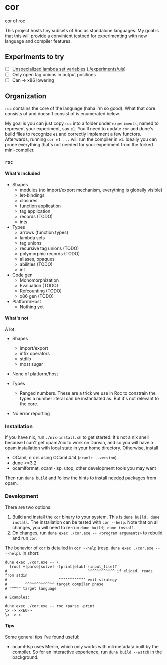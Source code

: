 # cor

cor of roc

This project hosts tiny subsets of Roc as standalone languages. My goal is that
this will provide a convinient testbed for experimenting with new language and
compiler features.

## Experiments to try

- [ ] [Unspecialized lambda set variables](https://www.notion.so/rwx/Non-linear-monomorphization-0b26991a028949a285ca77a8ffcff3c5#1930c4eadf08465f9c7b96469f11f664) ([./experiments/uls](./experiments/uls))
- [ ] Only open tag unions in output positions
- [ ] Can -> x86 lowering

## Organization

`roc` contains the core of the language (haha i'm so good). What that core
consists of and doesn't consist of is enumerated below.

My goal is you can just copy `roc` into a folder under `experiments`, named
to represent your experiment, say `e1`. You'll need to update `cor` and dune's
build files to recognize `e1` and correctly implement a few functors. Afterwards,
running `cor e1 ...` will run the compiler in `e1`. Ideally you can prune
everything that's not needed for your experiment from the forked mini-compiler.

### `roc`

#### What's included

- Shapes
  - modules (no import/export mechanism, everything is globally visible)
  - let-bindings
  - closures
  - function application
  - tag application
  - records (TODO)
  - ints
- Types
  - arrows (function types)
  - lambda sets
  - tag unions
  - recursive tag unions (TODO)
  - polymorphic records (TODO)
  - aliases, opaques
  - abilities (TODO)
  - int
- Code gen
  - Monomorphization
  - Evaluation (TODO)
  - Refcounting (TODO)
  - x86 gen (TODO)
- Platform/Host
  - Nothing yet

#### What's not

A lot.

- Shapes
  - import/export
  - infix operators
  - stdlib
  - most sugar

- None of platform/host

- Types
  - Ranged numbers. These are a trick we use in Roc to constrain the types a
    number literal can be instantiated as. But it's not relevant to the core.

- No error reporting

### Installation

If you have nix, run `./nix-install.sh` to get started. It's not a nix shell
because I can't get opam2nix to work on Darwin, and so you will have a opam
installation with local state in your home directory.
Otherwise, install

- OCaml; nix is using OCaml 4.14 (`ocamlc --version`)
- dune >=3.2
- ocamlformat, ocaml-lsp, utop, other development tools you may want

Then run `dune build` and follow the hints to install needed packages from opam.

### Development

There are two options:
1. Build and install the `cor` binary to your system. This is `dune build; dune
   install`. The installation can be tested with `cor --help`. Note that on all
   changes, you will need to re-run `dune build; dune install`.
2. On changes, run `dune exec ./cor.exe -- <program arguments>` to rebuild
   and run `cor`.

The behavior of `cor` is detailed in `cor --help` (resp. `dune exec
./cor.exe -- --help`). In short:

```
dune exec ./cor.exe -- \
  [roc] +[parse|solve] -[print|elab] (input_file)?
#                                    ^^^^^^^^^^^^ if elided, reads from stdin
#                       ^^^^^^^^^^^^ emit strategy
#        ^^^^^^^^^^^^^ target compiler phase
# ^^^^^ target language

# Examples:

dune exec ./cor.exe -- roc +parse -print
\x -> x<EOF>
\x -> x
```

#### Tips

Some general tips I've found useful:

- ocaml-lsp uses Merlin, which only works with mli metadata built by the
    compiler. So for an interactive experience, run `dune build --watch` in the
    background.
